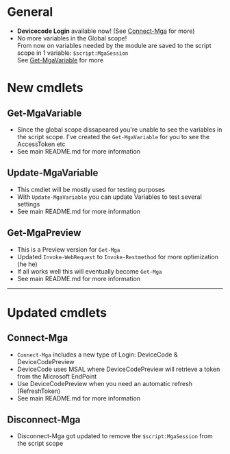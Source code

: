 # General
- **Devicecode Login** available now! (See [Connect-Mga](#Connect-Mga) for more)
- No more variables in the Global scope!  
  From now on variables needed by the module are saved to the script scope in 1 variable: `$script:MgaSession`  
  See [Get-MgaVariable](#Get-MgaVariable) for more

# New cmdlets
## Get-MgaVariable
- Since the global scope dissapeared you're unable to see the variables in the script scope. I've created the `Get-MgaVariable` for you to see the AccessToken etc
- See main README.md for more information

## Update-MgaVariable
- This cmdlet will be mostly used for testing purposes 
- With `Update-MgaVariable` you can update Variables to test several settings
- See main README.md for more information

## Get-MgaPreview
- This is a Preview version for `Get-Mga`
- Updated `Invoke-WebRequest` to `Invoke-Restmethod` for more optimization (he he)
- If all works well this will eventually become `Get-Mga`
- See main README.md for more information
  
---

# Updated cmdlets
## Connect-Mga
- `Connect-Mga` includes a new type of Login: DeviceCode & DeviceCodePreview
- DeviceCode uses MSAL where DeviceCodePreview will retrieve a token from the Microsoft EndPoint 
- Use DeviceCodePreview when you need an automatic refresh (RefreshToken)
- See main README.md for more information

## Disconnect-Mga 
- Disconnect-Mga got updated to remove the `$script:MgaSession` from the script scope